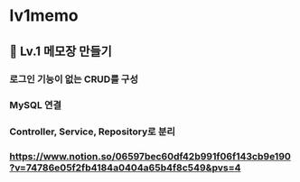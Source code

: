 # lv1memo

## 🐣 Lv.1 메모장 만들기
### 로그인 기능이 없는 CRUD를 구성
### MySQL 연결 
### Controller, Service, Repository로 분리
### https://www.notion.so/06597bec60df42b991f06f143cb9e190?v=74786e05f2fb4184a0404a65b4f8c549&pvs=4
